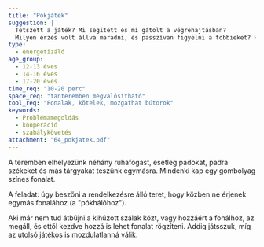 ```yaml
---
title: "Pókjáték"
suggestion: | 
  Tetszett a játék? Mi segített és mi gátolt a végrehajtásban? 
  Milyen érzés volt állva maradni, és passzívan figyelni a többieket? Hogyan láttad ebben az esetben a társaid munkáját?
type:
  - energetizáló
age_group:
  - 12-13 éves
  - 14-16 éves
  - 17-20 éves
time_req: "10-20 perc"
space_req: "tanteremben megvalósítható"
tool_req: "Fonalak, kötelek, mozgathat bútorok"
keywords: 
  - Problémamegoldás
  - kooperáció
  - szabálykövetés
attachment: "64_pokjatek.pdf"
---
```


A teremben elhelyezünk néhány ruhafogast, esetleg padokat, padra székeket és más tárgyakat teszünk egymásra. Mindenki kap egy gombolyag színes fonalat.

A feladat: úgy beszőni a rendelkezésre álló teret, hogy közben ne érjenek egymás fonalához (a "pókhálóhoz").

Aki már nem tud átbújni a kihúzott szálak közt, vagy hozzáért a fonálhoz, az megáll, és ettől kezdve hozzá is lehet fonalat rögzíteni. Addig játsszuk, míg az utolsó játékos is mozdulatlanná válik.
  
  
